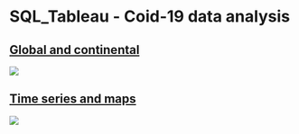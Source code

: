 # SQL_Tableau - Coid-19 data analysis

## [Global and continental](https://public.tableau.com/app/profile/gi.so/viz/Covid-19dataanalysis-globalandcontinental/Globalandcontinental?publish=yes)  
![](https://github.com/GISOGISO/SQL-Tableau/blob/main/images/global%20and%20continental%20dashboard.png)

## [Time series and maps](https://public.tableau.com/app/profile/gi.so/viz/Covid-19dataanalysis-Timeseriesandmap/Timeseriesandmap?publish=yes)  
![](https://github.com/GISOGISO/SQL-Tableau/blob/main/images/TS%20and%20maps.png)
